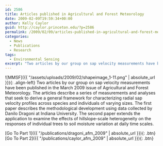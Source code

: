 ```yaml
---
id: 2586
title: Articles published in Agricultural and Forest Meteorology
date: 2009-02-09T19:59:34+00:00
author: Kelly Caylor
guid: http://caylor.princeton.edu/?p=2586
permalink: /2009/02/09/articles-published-in-agricultural-and-forest-meteorology/
categories:
  - News
  - Publications
  - Research
tags:
  - Environmental Sensing
excerpt: "Two articles by our group on sap velocity measurements have been published in the March 2009 issue of Agricultural and Forest Meteorology."
---
```

![MMSF]({{ "/assets/uploads/2009/02/shapeimage_1-11.png" | absolute_url }}){: .align-left} Two articles by our group on sap velocity measurements have been published in the March 2009 issue of Agricultural and Forest Meteorology. The articles describe a series of measurements and analyses that seek to derive a general framework for characterizing radial sap velocity profiles across species and individuals of varying sizes. The first paper describes the methodological development using data collected by Danilo Dragoni at Indiana University. The second paper extends the application to examine the effects of hillslope-scale heterogeneity on the responses of individual trees to soil moisture variation at daily time scales. 

[Go To Part 1]({{ "/publications/dragoni_afm_2009" | absolute_url }}){: .btn}
[Go To Part 2]({{ "/publications/caylor_afm_2009" | absolute_url }}){: .btn}
